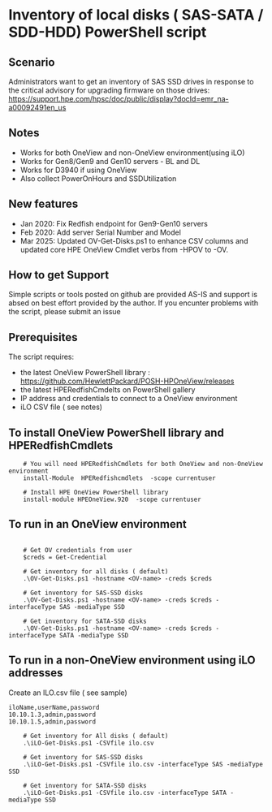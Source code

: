 # Inventory of local disks ( SAS-SATA / SDD-HDD) PowerShell script


## Scenario
Administrators want to get an inventory of SAS SSD drives in response to the critical advisory for upgrading firmware on those drives: https://support.hpe.com/hpsc/doc/public/display?docId=emr_na-a00092491en_us 


## Notes
   * Works for both OneView and non-OneView environment(using iLO)
   * Works for Gen8/Gen9 and Gen10 servers - BL and DL
   * Works for D3940 if using OneView
   * Also collect PowerOnHours and SSDUtilization

## New features
   * Jan 2020: Fix Redfish endpoint for Gen9-Gen10 servers
   * Feb 2020: Add server Serial Number and Model
   * Mar 2025: Updated OV-Get-Disks.ps1 to enhance CSV columns and updated core HPE OneView Cmdlet verbs from -HPOV to -OV.

## How to get Support
Simple scripts or tools posted on github are provided AS-IS and support is absed on best effort provided by the author. If you encunter problems with the script, please submit an issue 

## Prerequisites
The script requires:
   * the latest OneView PowerShell library : https://github.com/HewlettPackard/POSH-HPOneView/releases
   * the latest HPERedfishCmdelts on PowerShell gallery
   * IP address and credentials to connect to a OneView environment
   * iLO CSV file ( see notes)
  

## To install OneView PowerShell library and HPERedfishCmdlets

```
    # You will need HPERedfishCmdlets for both OneView and non-OneView environment 
    install-Module  HPERedfishcmdlets  -scope currentuser
    
    # Install HPE OneView PowerShell library
    install-module HPEOneView.920  -scope currentuser
```

## To run in an OneView environment

```

    # Get OV credentials from user
    $creds = Get-Credential

    # Get inventory for all disks ( default)
    .\OV-Get-Disks.ps1 -hostname <OV-name> -creds $creds

    # Get inventory for SAS-SSD disks 
    .\OV-Get-Disks.ps1 -hostname <OV-name> -creds $creds -interfaceType SAS -mediaType SSD
    
    # Get inventory for SATA-SSD disks 
    .\OV-Get-Disks.ps1 -hostname <OV-name> -creds $creds -interfaceType SATA -mediaType SSD

```

## To run in a  non-OneView environment using iLO addresses

Create an ILO.csv file ( see sample)
```
iloName,userName,password
10.10.1.3,admin,password
10.10.1.5,admin,password

```

```
    # Get inventory for All disks ( default)
    .\iLO-Get-Disks.ps1 -CSVfile ilo.csv

    # Get inventory for SAS-SSD disks 
    .\iLO-Get-Disks.ps1 -CSVfile ilo.csv -interfaceType SAS -mediaType SSD

    # Get inventory for SATA-SSD disks 
    .\iLO-Get-Disks.ps1 -CSVfile ilo.csv -interfaceType SATA -mediaType SSD

```
    

